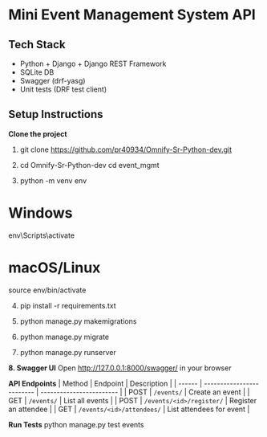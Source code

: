 # Mini Event Management System API

## Tech Stack
- Python + Django + Django REST Framework
- SQLite DB
- Swagger (drf-yasg)
- Unit tests (DRF test client)

## Setup Instructions
**Clone the project**  

1. git clone https://github.com/pr40934/Omnify-Sr-Python-dev.git

2. cd Omnify-Sr-Python-dev
   cd event_mgmt
   
4. python -m venv env

# Windows
env\Scripts\activate

# macOS/Linux
source env/bin/activate
 
4. pip install -r requirements.txt

5. python manage.py makemigrations
   
6. python manage.py migrate

7. python manage.py runserver

**8. Swagger UI**
Open http://127.0.0.1:8000/swagger/ in your browser

 **API Endpoints**
| Method | Endpoint                  | Description              |
| ------ | ------------------------- | ------------------------ |
| POST   | `/events/`                | Create an event          |
| GET    | `/events/`                | List all events          |
| POST   | `/events/<id>/register/`  | Register an attendee     |
| GET    | `/events/<id>/attendees/` | List attendees for event |


**Run Tests**
python manage.py test events


